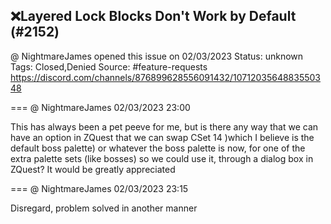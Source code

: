 ## ❌Layered Lock Blocks Don't Work by Default (#2152)
@ NightmareJames opened this issue on 02/03/2023
Status: unknown
Tags: Closed,Denied
Source: #feature-requests https://discord.com/channels/876899628556091432/1071203564883550348


=== @ NightmareJames 02/03/2023 23:00

This has always been a pet peeve for me, but is there any way that we can have an option in ZQuest that we can swap CSet 14 )which I believe is the default boss palette) or whatever the boss palette is now, for one of the extra palette sets (like bosses) so we could use it, through a dialog box in ZQuest?  It would be greatly appreciated

=== @ NightmareJames 02/03/2023 23:15

Disregard, problem solved in another manner
